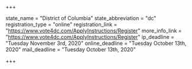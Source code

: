 +++

state_name = "District of Columbia"
state_abbreviation = "dc"
registration_type = "online"
registration_link = "https://www.vote4dc.com/ApplyInstructions/Register"
more_info_link = "https://www.vote4dc.com/ApplyInstructions/Register"
ip_deadline = "Tuesday November 3rd, 2020"
online_deadline = "Tuesday October 13th, 2020"
mail_deadline = "Tuesday October 13th, 2020"

+++
